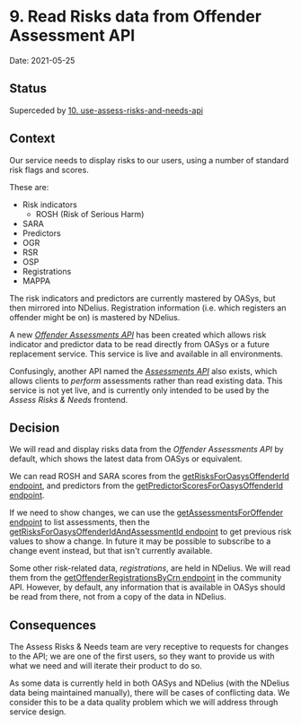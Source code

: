 # 9. Read Risks data from Offender Assessment API

Date: 2021-05-25

## Status

Superceded by [10. use-assess-risks-and-needs-api](0010-use-assess-risks-and-needs-api.md)

## Context

Our service needs to display risks to our users, using a number of standard risk flags and scores.

These are:
 - Risk indicators
   - ROSH (Risk of Serious Harm)
  - SARA
 - Predictors
  - OGR
  - RSR
  - OSP
 - Registrations
  - MAPPA

The risk indicators and predictors are currently mastered by OASys, but then mirrored into NDelius. Registration information (i.e. which registers an offender might be on) is mastered by NDelius.

A new [*Offender Assessments API*](https://github.com/ministryofjustice/offender-assessments-api-kotlin) has been created which allows risk indicator and predictor data to be read directly from OASys or a future replacement service. This service is live and available in all environments.

Confusingly, another API named the [*Assessments API*](https://github.com/ministryofjustice/hmpps-assessments-api) also exists, which allows clients to _perform_ assessments rather than read existing data. This service is not yet live, and is currently only intended to be used by the *Assess Risks & Needs* frontend.

## Decision

We will read and display risks data from the *Offender Assessments API* by default, which shows the latest data from OASys or equivalent.

We can read ROSH and SARA scores from the [getRisksForOasysOffenderId endpoint](https://offender-dev.aks-dev-1.studio-hosting.service.justice.gov.uk/swagger-ui/#/Offender%20SARA%2C%20ROSH%20risk%20indicators/getRisksForOasysOffenderIdUsingGET), and predictors from the [getPredictorScoresForOasysOffenderId endpoint](https://offender-dev.aks-dev-1.studio-hosting.service.justice.gov.uk/swagger-ui/#/Offender%20OGP%2C%20OGRs%2C%20OVP%20Predictors/getPredictorScoresForOasysOffenderIdUsingGET).

If we need to show changes, we can use the [getAssessmentsForOffender endpoint](https://offender-dev.aks-dev-1.studio-hosting.service.justice.gov.uk/swagger-ui/#/Assessments/getAssessmentsForOffenderUsingGET) to list assessments, then the [getRisksForOasysOffenderIdAndAssessmentId endpoint](https://offender-dev.aks-dev-1.studio-hosting.service.justice.gov.uk/swagger-ui/#/Offender%20SARA%2C%20ROSH%20risk%20indicators/getRisksForOasysOffenderIdAndAssessmentIdUsingGET) to get previous risk values to show a change. In future it may be possible to subscribe to a change event instead, but that isn't currently available.

Some other risk-related data, *registrations*, are held in NDelius. We will read them from the [getOffenderRegistrationsByCrn endpoint](https://community-api-public.test.probation.service.justice.gov.uk/swagger-ui/index.html#/Risks%20and%20Registrations/getOffenderRegistrationsByCrnUsingGET) in the community API. However, by default, any information that is available in OASys should be read from there, not from a copy of the data in NDelius.

## Consequences

The Assess Risks & Needs team are very receptive to requests for changes to the API; we are one of the first users, so they want to provide us with what we need and will iterate their product to do so.

As some data is currently held in both OASys and NDelius (with the NDelius data being maintained manually), there will be cases of conflicting data. We consider this to be a data quality problem which we will address through service design.
